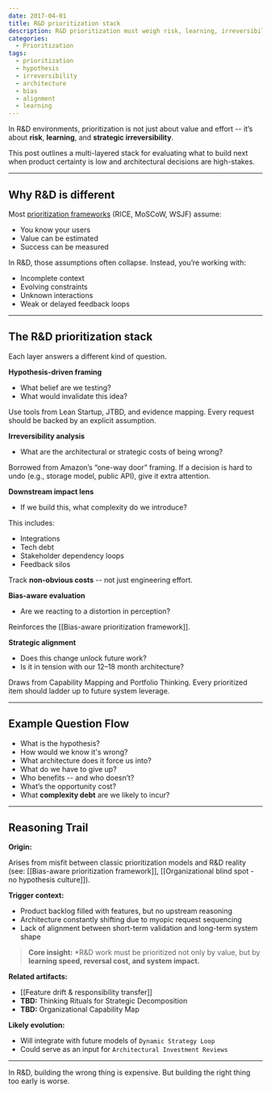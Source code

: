 ```yaml
---
date: 2017-04-01
title: R&D prioritization stack
description: R&D prioritization must weigh risk, learning, irreversibility, bias, and alignment--not just value--to avoid costly mistakes and guide high-stakes architectural decisions.
categories:
  - Prioritization
tags:
  - prioritization
  - hypothesis
  - irreversibility
  - architecture
  - bias
  - alignment
  - learning
---
```


In R&D environments, prioritization is not just about value and effort -- it’s about **risk**, **learning**, and **strategic irreversibility**.

This post outlines a multi-layered stack for evaluating what to build next when product certainty is low and architectural decisions are high-stakes.

---

## Why R&D is different

Most [prioritization frameworks](https://en.wikipedia.org/wiki/Requirement_prioritization) (RICE, MoSCoW, WSJF) assume:

- You know your users
- Value can be estimated
- Success can be measured

In R&D, those assumptions often collapse. Instead, you’re working with:

- Incomplete context  
- Evolving constraints  
- Unknown interactions  
- Weak or delayed feedback loops

---

## The R&D prioritization stack

Each layer answers a different kind of question.

**Hypothesis-driven framing**

- What belief are we testing?  
- What would invalidate this idea?

Use tools from Lean Startup, JTBD, and evidence mapping. Every request should be backed by an explicit assumption.

**Irreversibility analysis**

- What are the architectural or strategic costs of being wrong? 

Borrowed from Amazon’s “one-way door” framing. 
If a decision is hard to undo (e.g., storage model, public API), give it extra attention.

**Downstream impact lens**

* If we build this, what complexity do we introduce?

This includes:
- Integrations
- Tech debt
- Stakeholder dependency loops
- Feedback silos

Track **non-obvious costs** -- not just engineering effort.

**Bias-aware evaluation**

- Are we reacting to a distortion in perception?

Reinforces the [[Bias-aware prioritization framework]]. 

**Strategic alignment**

- Does this change unlock future work?  
- Is it in tension with our 12–18 month architecture?

Draws from Capability Mapping and Portfolio Thinking. Every prioritized item should ladder up to future system leverage.

---

## Example Question Flow

- What is the hypothesis?  
- How would we know it's wrong?  
- What architecture does it force us into?  
- What do we have to give up?  
- Who benefits -- and who doesn’t?  
- What’s the opportunity cost?  
- What **complexity debt** are we likely to incur?

---

## Reasoning Trail

**Origin:**

Arises from misfit between classic prioritization models and R&D reality (see: [[Bias-aware prioritization framework]], [[Organizational blind spot - no hypothesis culture]]).

**Trigger context:**

- Product backlog filled with features, but no upstream reasoning  
- Architecture constantly shifting due to myopic request sequencing  
- Lack of alignment between short-term validation and long-term system shape

> **Core insight:** *R&D work must be prioritized not only by value, but by **learning speed, reversal cost, and system impact.**

**Related artifacts:**

- [[Feature drift & responsibility transfer]]
- **TBD:** Thinking Rituals for Strategic Decomposition
- **TBD:** Organizational Capability Map

**Likely evolution:**

- Will integrate with future models of `Dynamic Strategy Loop`  
- Could serve as an input for `Architectural Investment Reviews`

---

In R&D, building the wrong thing is expensive. But building the right thing too early is worse.
